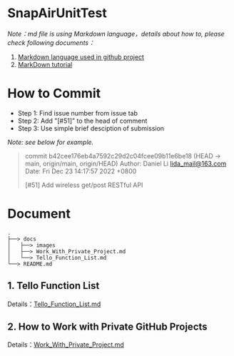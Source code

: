 # SnapAirUnitTest

*Note：md file is using Markdown language，details about how to, please check following documents：*
1. [Markdown language used in github project](https://blog.csdn.net/lida2003/article/details/127828153)
2. [MarkDown tutorial](https://www.runoob.com/markdown/md-tutorial.html)

# How to Commit

- Step 1: Find issue number from issue tab
- Step 2: Add "[#51]" to the head of comment
- Step 3: Use simple brief desciption of submission

*Note: see below for example.*

> commit b42cee176eb4a7592c29d2c04fcee09b11e6be18 (HEAD -> main, origin/main, origin/HEAD)
> Author: Daniel Li <lida_mail@163.com>
> Date:   Fri Dec 23 14:17:57 2022 +0800
> 
>    [#51] Add wireless get/post RESTful API


# 

# Document

    .
    ├──> docs
    │   ├──> images
    │   ├──> Work_With_Private_Project.md
    │   └──> Tello_Function_List.md
    └──> README.md

## 1. Tello Function List

Details：[Tello_Function_List.md](./docs/Tello_Function_List.md)

## 2. How to Work with Private GitHub Projects

Details：[Work_With_Private_Project.md](./docs/Work_With_Private_Project.md)